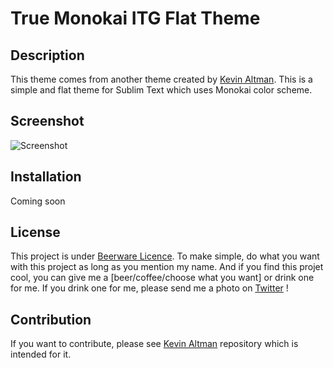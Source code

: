 # True Monokai ITG Flat Theme

## Description

This theme comes from another theme created by [Kevin Altman](https://github.com/itsthatguy/theme-itg-flat). This is a simple and flat theme for Sublim Text which uses Monokai color scheme.

## Screenshot

![Screenshot](http://i.imgur.com/tKXdtcU.png)

## Installation

Coming soon

## License

This project is under [Beerware Licence](http://www.wikiwand.com/en/Beerware). To make simple, do what you want with this project as long as you mention my name. And if you find this projet cool, you can give me a [beer/coffee/choose what you want] or drink one for me. If you drink one for me, please send me a photo on [Twitter](https://twitter.com/Dusterherz) !

## Contribution

If you want to contribute, please see [Kevin Altman](https://github.com/itsthatguy/theme-itg-flat) repository which is intended for it.
